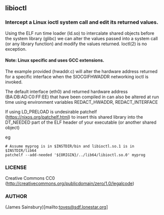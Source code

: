 ## libioctl

### Intercept a Linux ioctl system call and edit its returned values.

Using the ELF run time loader (ld.so) to intercalate shared objects
before the system library (glibc) we can alter the values passed into
a system call (or any library function) and modify the values returned.
Ioctl(2) is no exception.

#### Note: Linux specific and uses GCC extensions.

The example provided (hwaddr.c) will alter the hardware address returned
for a specific interface when the SIOCGIFHWADDR networking ioctl is invoked.

The default interface (eth0) and returned hardware
address (BA:DB:AD:C0:FF:EE) that have been compiled in can also be altered at
run time using environment variables REDACT_HWADDR, REDACT_INTERFACE

If using LD_PRELOAD is undesirable patchelf 
(https://nixos.org/patchelf.html)
to insert this shared library into the DT_NEEDED part of the ELF header of your
executable (or another shared object)

eg 
````
# Assume myprog is in $INSTDIR/bin and libioctl.so.1 is in $INSTDIR/lib64
patchelf --add-needed '${ORIGIN}/../lib64/libioctl.so.0' myprog
````
### LICENSE
Creative Commons CC0
(http://creativecommons.org/publicdomain/zero/1.0/legalcode)

### AUTHOR
(James Sainsbury)[mailto:toves@sdf.lonestar.org]
